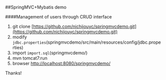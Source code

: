 ##SpringMVC+Mybatis demo

####Management of users through CRUD interface

1. git clone [https://github.com/nichijouyc/springmvcdemo.git](https://github.com/nichijouyc/springmvcdemo.git)
2. modify `jdbc.properties`(springmvcdemo/src/main/resources/config/jdbc.properties)
3. import `import.sql`(springmvcdemo/)
4. mvn tomcat7:run
5. browser [http://localhost:8080/springmvcdemo/](http://localhost:8080/springmvcdemo/)

Thanks!
